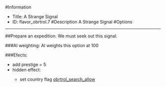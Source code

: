 #Information
 - Title: A Strange Signal
 - ID: flavor_obrtrol.7
#Description
A Strange Signal
#Options

___
##Prepare an expedition. We must seek out this signal.

###AI weighting:
AI weights this option at 100


###Efects:<ul><li>add prestige = 5</li><li>hidden effect:</li><ul><li>set country flag [obrtrol_search_allow](../flags/obrtrol_search_allow.md)</li></ul></ul>
